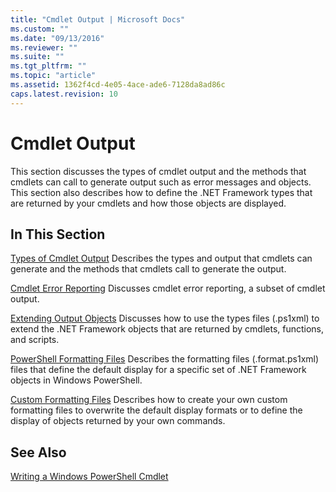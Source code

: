 ```yaml
---
title: "Cmdlet Output | Microsoft Docs"
ms.custom: ""
ms.date: "09/13/2016"
ms.reviewer: ""
ms.suite: ""
ms.tgt_pltfrm: ""
ms.topic: "article"
ms.assetid: 1362f4cd-4e05-4ace-ade6-7128da8ad86c
caps.latest.revision: 10
---
```

# Cmdlet Output

This section discusses the types of cmdlet output and the methods that cmdlets can call to generate output such as error messages and objects. This section also describes how to define the .NET Framework types that are returned by your cmdlets and how those objects are displayed.

## In This Section

[Types of Cmdlet Output](./types-of-cmdlet-output.md)
Describes the types and output that cmdlets can generate and the methods that cmdlets call to generate the output.

[Cmdlet Error Reporting](./cmdlet-error-reporting.md)
Discusses cmdlet error reporting, a subset of cmdlet output.

[Extending Output Objects](./extending-output-objects.md)
Discusses how to use the types files (.ps1xml) to extend the .NET Framework objects that are returned by cmdlets, functions, and scripts.

[PowerShell Formatting Files](../format/powershell-formatting-files.md)
Describes the formatting files (.format.ps1xml) files that define the default display for a specific set of .NET Framework objects in Windows PowerShell.

[Custom Formatting Files](./custom-formatting-files.md)
Describes how to create your own custom formatting files to overwrite the default display formats or to define the display of objects returned by your own commands.

## See Also

[Writing a Windows PowerShell Cmdlet](./writing-a-windows-powershell-cmdlet.md)

